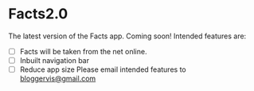 # Facts2.0
The latest version of the Facts app.
Coming soon!
Intended features are:
- [ ] Facts will be taken from the net online.
- [ ] Inbuilt navigation bar
- [ ] Reduce app size
Please email intended features to bloggervis@gmail.com
